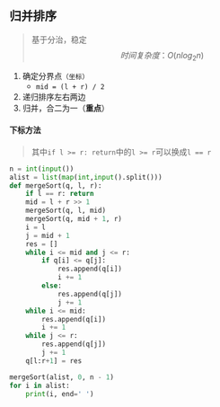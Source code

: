 ## 归并排序

> 基于分治，稳定
> $$
> 时间复杂度：O(nlog_2n)
> $$
> 

1. 确定分界点`（坐标）`
   + `mid = (l + r) / 2`
2. 递归排序左右两边
3. 归并，合二为一（**重点**）

#### 下标方法

> 其中`if l >= r: return`中的`l >= r`可以换成`l == r`

```python
n = int(input())
alist = list(map(int,input().split()))
def mergeSort(q, l, r):
    if l == r: return
    mid = l + r >> 1
    mergeSort(q, l, mid)
    mergeSort(q, mid + 1, r)
    i = l
    j = mid + 1
    res = []
    while i <= mid and j <= r:
        if q[i] <= q[j]:
            res.append(q[i])
            i += 1
        else:
            res.append(q[j])
            j += 1
    while i <= mid:
        res.append(q[i])
        i += 1
    while j <= r:
        res.append(q[j])
        j += 1
    q[l:r+1] = res

mergeSort(alist, 0, n - 1)
for i in alist:
    print(i, end=' ')
```



